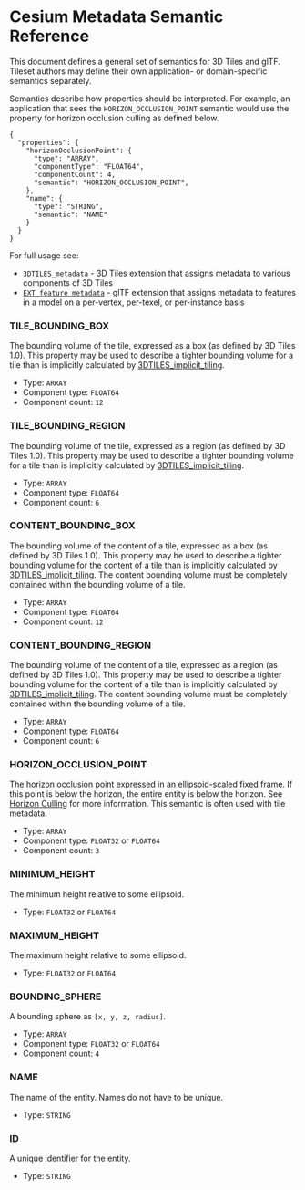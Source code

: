 # Cesium Metadata Semantic Reference

This document defines a general set of semantics for 3D Tiles and glTF. Tileset authors may define their own application- or domain-specific semantics separately.

Semantics describe how properties should be interpreted. For example, an application that sees the `HORIZON_OCCLUSION_POINT` semantic would use the property for horizon occlusion culling as defined below.

```jsonc
{
  "properties": {
    "horizonOcclusionPoint": {
      "type": "ARRAY",
      "componentType": "FLOAT64",
      "componentCount": 4,
      "semantic": "HORIZON_OCCLUSION_POINT",
    },
    "name": {
      "type": "STRING",
      "semantic": "NAME"
    }
  }
}
```

For full usage see:

* [`3DTILES_metadata`](../../../extensions/3DTILES_metadata/1.0.0) - 3D Tiles extension that assigns metadata to various components of 3D Tiles
* [`EXT_feature_metadata`](https://github.com/CesiumGS/glTF/tree/master/extensions/2.0/Vendor/EXT_feature_metadata/1.0.0) - glTF extension that assigns metadata to features in a model on a per-vertex, per-texel, or per-instance basis

<!-- omit in toc -->
### **TILE_BOUNDING_BOX**

The bounding volume of the tile, expressed as a box (as defined by 3D Tiles 1.0). This property may be used to describe a tighter bounding volume for a tile than is implicitly calculated by [3DTILES_implicit_tiling](https://github.com/CesiumGS/3d-tiles/blob/3d-tiles-next/extensions/3DTILES_implicit_tiling/0.0.0/README.md).

* Type: `ARRAY`
* Component type: `FLOAT64`
* Component count: `12`

<!-- omit in toc -->
### **TILE_BOUNDING_REGION**

The bounding volume of the tile, expressed as a region (as defined by 3D Tiles 1.0). This property may be used to describe a tighter bounding volume for a tile than is implicitly calculated by [3DTILES_implicit_tiling](https://github.com/CesiumGS/3d-tiles/blob/3d-tiles-next/extensions/3DTILES_implicit_tiling/0.0.0/README.md).

* Type: `ARRAY`
* Component type: `FLOAT64`
* Component count: `6`

<!-- omit in toc -->
### **CONTENT_BOUNDING_BOX**

The bounding volume of the content of a tile, expressed as a box (as defined by 3D Tiles 1.0). This property may be used to describe a tighter bounding volume for the content of a tile than is implicitly calculated by [3DTILES_implicit_tiling](https://github.com/CesiumGS/3d-tiles/blob/3d-tiles-next/extensions/3DTILES_implicit_tiling/0.0.0/README.md). The content bounding volume must be completely contained within the bounding volume of a tile.

* Type: `ARRAY`
* Component type: `FLOAT64`
* Component count: `12`

<!-- omit in toc -->
### **CONTENT_BOUNDING_REGION**

The bounding volume of the content of a tile, expressed as a region (as defined by 3D Tiles 1.0). This property may be used to describe a tighter bounding volume for the content of a tile than is implicitly calculated by [3DTILES_implicit_tiling](https://github.com/CesiumGS/3d-tiles/blob/3d-tiles-next/extensions/3DTILES_implicit_tiling/0.0.0/README.md). The content bounding volume must be completely contained within the bounding volume of a tile.

* Type: `ARRAY`
* Component type: `FLOAT64`
* Component count: `6`

<!-- omit in toc -->
### **HORIZON_OCCLUSION_POINT**

The horizon occlusion point expressed in an ellipsoid-scaled fixed frame. If this point is below the horizon, the entire entity is below the horizon. See [Horizon Culling](https://cesium.com/blog/2013/04/25/horizon-culling/) for more information. This semantic is often used with tile metadata.

* Type: `ARRAY`
* Component type: `FLOAT32` or `FLOAT64`
* Component count: `3`

<!-- omit in toc -->
### **MINIMUM_HEIGHT**

The minimum height relative to some ellipsoid.

* Type: `FLOAT32` or `FLOAT64`

<!-- omit in toc -->
### **MAXIMUM_HEIGHT**

The maximum height relative to some ellipsoid.

* Type: `FLOAT32` or `FLOAT64`

<!-- omit in toc -->
### **BOUNDING_SPHERE**

A bounding sphere as `[x, y, z, radius]`.

* Type: `ARRAY`
* Component type: `FLOAT32` or `FLOAT64`
* Component count: `4`

<!-- omit in toc -->
### **NAME**

The name of the entity. Names do not have to be unique.

* Type: `STRING`

<!-- omit in toc -->
### **ID**

A unique identifier for the entity.

* Type: `STRING`
